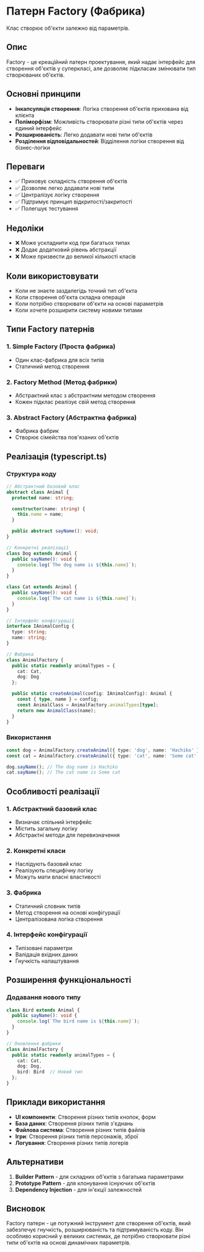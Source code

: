 # Патерн Factory (Фабрика)

Клас створює об'єкти залежно від параметрів.

## Опис

Factory - це креаційний патерн проектування, який надає інтерфейс для створення об'єктів у суперкласі, але дозволяє підкласам змінювати тип створюваних об'єктів.

## Основні принципи

- **Інкапсуляція створення**: Логіка створення об'єктів прихована від клієнта
- **Поліморфізм**: Можливість створювати різні типи об'єктів через єдиний інтерфейс
- **Розширюваність**: Легко додавати нові типи об'єктів
- **Розділення відповідальностей**: Відділення логіки створення від бізнес-логіки

## Переваги

- ✅ Приховує складність створення об'єктів
- ✅ Дозволяє легко додавати нові типи
- ✅ Централізує логіку створення
- ✅ Підтримує принцип відкритості/закритості
- ✅ Полегшує тестування

## Недоліки

- ❌ Може ускладнити код при багатьох типах
- ❌ Додає додатковий рівень абстракції
- ❌ Може призвести до великої кількості класів

## Коли використовувати

- Коли не знаєте заздалегідь точний тип об'єкта
- Коли створення об'єкта складна операція
- Коли потрібно створювати об'єкти на основі параметрів
- Коли хочете розширити систему новими типами

## Типи Factory патернів

### 1. Simple Factory (Проста фабрика)
- Один клас-фабрика для всіх типів
- Статичний метод створення

### 2. Factory Method (Метод фабрики)
- Абстрактний клас з абстрактним методом створення
- Кожен підклас реалізує свій метод створення

### 3. Abstract Factory (Абстрактна фабрика)
- Фабрика фабрик
- Створює сімейства пов'язаних об'єктів

## Реалізація (typescript.ts)

### Структура коду

```typescript
// Абстрактний базовий клас
abstract class Animal {
  protected name: string;

  constructor(name: string) {
    this.name = name;
  }

  public abstract sayName(): void;
}

// Конкретні реалізації
class Dog extends Animal {
  public sayName(): void {
    console.log(`The dog name is ${this.name}`);
  }
}

class Cat extends Animal {
  public sayName(): void {
    console.log(`The cat name is ${this.name}`);
  }
}

// Інтерфейс конфігурації
interface IAnimalConfig {
  type: string;
  name: string;
}

// Фабрика
class AnimalFactory {
  public static readonly animalTypes = {
    cat: Cat,
    dog: Dog
  };

  public static createAnimal(config: IAnimalConfig): Animal {
    const { type, name } = config;
    const AnimalClass = AnimalFactory.animalTypes[type];
    return new AnimalClass(name);
  }
}
```

### Використання

```typescript
const dog = AnimalFactory.createAnimal({ type: 'dog', name: 'Hachiko' });
const cat = AnimalFactory.createAnimal({ type: 'cat', name: 'Some cat' });

dog.sayName(); // The dog name is Hachiko
cat.sayName(); // The cat name is Some cat
```

## Особливості реалізації

### 1. Абстрактний базовий клас
- Визначає спільний інтерфейс
- Містить загальну логіку
- Абстрактні методи для перевизначення

### 2. Конкретні класи
- Наслідують базовий клас
- Реалізують специфічну логіку
- Можуть мати власні властивості

### 3. Фабрика
- Статичний словник типів
- Метод створення на основі конфігурації
- Централізована логіка створення

### 4. Інтерфейс конфігурації
- Типізовані параметри
- Валідація вхідних даних
- Гнучкість налаштування

## Розширення функціональності

### Додавання нового типу

```typescript
class Bird extends Animal {
  public sayName(): void {
    console.log(`The bird name is ${this.name}`);
  }
}

// Оновлення фабрики
class AnimalFactory {
  public static readonly animalTypes = {
    cat: Cat,
    dog: Dog,
    bird: Bird  // Новий тип
  };
}
```

## Приклади використання

- **UI компоненти**: Створення різних типів кнопок, форм
- **База даних**: Створення різних типів з'єднань
- **Файлова система**: Створення різних типів файлів
- **Ігри**: Створення різних типів персонажів, зброї
- **Логування**: Створення різних типів логерів

## Альтернативи

1. **Builder Pattern** - для складних об'єктів з багатьма параметрами
2. **Prototype Pattern** - для клонування існуючих об'єктів
3. **Dependency Injection** - для ін'єкції залежностей

## Висновок

Factory патерн - це потужний інструмент для створення об'єктів, який забезпечує гнучкість, розширюваність та підтримуваність коду. Він особливо корисний у великих системах, де потрібно створювати різні типи об'єктів на основі динамічних параметрів.
